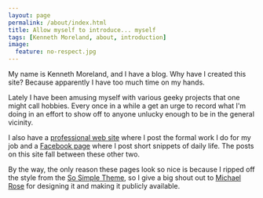 ```yaml
---
layout: page
permalink: /about/index.html
title: Allow myself to introduce... myself
tags: [Kenneth Moreland, about, introduction]
image:
  feature: no-respect.jpg
---
```


My name is Kenneth Moreland, and I have a blog.  Why have I created this
site?  Because apparently I have too much time on my hands.

Lately I have been amusing myself with various geeky projects that one
might call hobbies.  Every once in a while a get an urge to record what I'm
doing in an effort to show off to anyone unlucky enough to be in the
general vicinity.

I also have a [professional web site](http://www.sandia.gov/~kmorel) where
I post the formal work I do for my job and a [Facebook
page](http://facebook.com/kenneth.moreland.7) where I post short snippets
of daily life.  The posts on this site fall between these other two.

By the way, the only reason these pages look so nice is because I ripped
off the style from the [So Simple
Theme](http://mmistakes.github.io/so-simple-theme/), so I give a big shout
out to [Michael Rose](http://mademistakes.com/about.html) for designing it
and making it publicly available.
